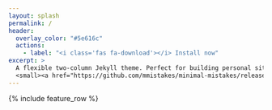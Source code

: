 ```yaml
---
layout: splash
permalink: /
header:
  overlay_color: "#5e616c"
  actions:
    - label: "<i class='fas fa-download'></i> Install now"
excerpt: >
  A flexible two-column Jekyll theme. Perfect for building personal sites, blogs, and portfolios.<br />
  <small><a href="https://github.com/mmistakes/minimal-mistakes/releases/tag/4.14.1">Latest release v4.14.1</a></small>
---
```


{% include feature_row %}
